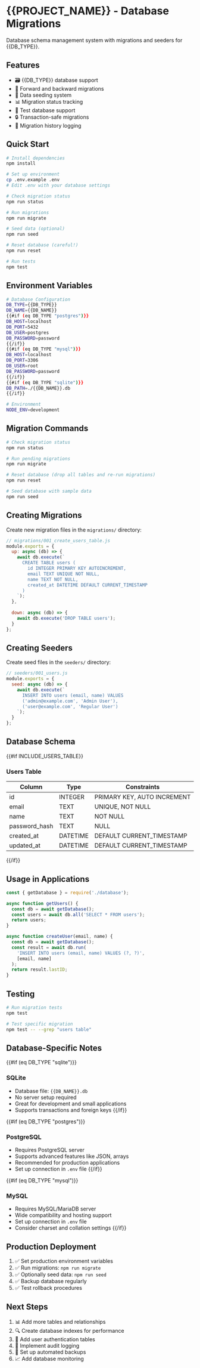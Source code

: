 # {{PROJECT_NAME}} - Database Migrations

Database schema management system with migrations and seeders for {{DB_TYPE}}.

## Features

- 🗃️ {{DB_TYPE}} database support
- 🔄 Forward and backward migrations
- 🌱 Data seeding system
- 📊 Migration status tracking
- 🧪 Test database support
- 🔒 Transaction-safe migrations
- 📝 Migration history logging

## Quick Start

```bash
# Install dependencies
npm install

# Set up environment
cp .env.example .env
# Edit .env with your database settings

# Check migration status
npm run status

# Run migrations
npm run migrate

# Seed data (optional)
npm run seed

# Reset database (careful!)
npm run reset

# Run tests
npm test
```

## Environment Variables

```bash
# Database Configuration
DB_TYPE={{DB_TYPE}}
DB_NAME={{DB_NAME}}
{{#if (eq DB_TYPE "postgres")}}
DB_HOST=localhost
DB_PORT=5432
DB_USER=postgres
DB_PASSWORD=password
{{/if}}
{{#if (eq DB_TYPE "mysql")}}
DB_HOST=localhost
DB_PORT=3306
DB_USER=root
DB_PASSWORD=password
{{/if}}
{{#if (eq DB_TYPE "sqlite")}}
DB_PATH=./{{DB_NAME}}.db
{{/if}}

# Environment
NODE_ENV=development
```

## Migration Commands

```bash
# Check migration status
npm run status

# Run pending migrations
npm run migrate

# Reset database (drop all tables and re-run migrations)
npm run reset

# Seed database with sample data
npm run seed
```

## Creating Migrations

Create new migration files in the `migrations/` directory:

```javascript
// migrations/001_create_users_table.js
module.exports = {
  up: async (db) => {
    await db.execute(`
      CREATE TABLE users (
        id INTEGER PRIMARY KEY AUTOINCREMENT,
        email TEXT UNIQUE NOT NULL,
        name TEXT NOT NULL,
        created_at DATETIME DEFAULT CURRENT_TIMESTAMP
      )
    `);
  },
  
  down: async (db) => {
    await db.execute('DROP TABLE users');
  }
};
```

## Creating Seeders

Create seed files in the `seeders/` directory:

```javascript
// seeders/001_users.js
module.exports = {
  seed: async (db) => {
    await db.execute(`
      INSERT INTO users (email, name) VALUES 
      ('admin@example.com', 'Admin User'),
      ('user@example.com', 'Regular User')
    `);
  }
};
```

## Database Schema

{{#if INCLUDE_USERS_TABLE}}
### Users Table

| Column | Type | Constraints |
|--------|------|-------------|
| id | INTEGER | PRIMARY KEY, AUTO INCREMENT |
| email | TEXT | UNIQUE, NOT NULL |
| name | TEXT | NOT NULL |
| password_hash | TEXT | NULL |
| created_at | DATETIME | DEFAULT CURRENT_TIMESTAMP |
| updated_at | DATETIME | DEFAULT CURRENT_TIMESTAMP |

{{/if}}

## Usage in Applications

```javascript
const { getDatabase } = require('./database');

async function getUsers() {
  const db = await getDatabase();
  const users = await db.all('SELECT * FROM users');
  return users;
}

async function createUser(email, name) {
  const db = await getDatabase();
  const result = await db.run(
    'INSERT INTO users (email, name) VALUES (?, ?)',
    [email, name]
  );
  return result.lastID;
}
```

## Testing

```bash
# Run migration tests
npm test

# Test specific migration
npm test -- --grep "users table"
```

## Database-Specific Notes

{{#if (eq DB_TYPE "sqlite")}}
### SQLite
- Database file: `{{DB_NAME}}.db`
- No server setup required
- Great for development and small applications
- Supports transactions and foreign keys
{{/if}}

{{#if (eq DB_TYPE "postgres")}}
### PostgreSQL
- Requires PostgreSQL server
- Supports advanced features like JSON, arrays
- Recommended for production applications
- Set up connection in `.env` file
{{/if}}

{{#if (eq DB_TYPE "mysql")}}
### MySQL
- Requires MySQL/MariaDB server
- Wide compatibility and hosting support
- Set up connection in `.env` file
- Consider charset and collation settings
{{/if}}

## Production Deployment

1. ✅ Set production environment variables
2. ✅ Run migrations: `npm run migrate`
3. ✅ Optionally seed data: `npm run seed`
4. ✅ Backup database regularly
5. ✅ Test rollback procedures

## Next Steps

1. 📊 Add more tables and relationships
2. 🔍 Create database indexes for performance
3. 🔐 Add user authentication tables
4. 📝 Implement audit logging
5. 🔄 Set up automated backups
6. 📈 Add database monitoring